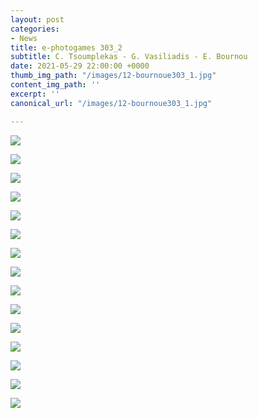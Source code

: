 ```yaml
---
layout: post
categories:
- News
title: e-photogames 303_2
subtitle: C. Tsoumplekas - G. Vasiliadis - E. Bournou
date: 2021-05-29 22:00:00 +0000
thumb_img_path: "/images/12-bournoue303_1.jpg"
content_img_path: ''
excerpt: ''
canonical_url: "/images/12-bournoue303_1.jpg"

---
```

![](/images/01_tsoumplekasc303_1.JPG)

![](/images/02_vasiliadisg303_1.jpg)

![](/images/03-bournoue303_1.jpg)

![](/images/04_tsoumplekasc303_1.jpg)

![](/images/05_vasiliadisg303_1.JPG)

![](/images/06-bournoue303_1.jpg)

![](/images/07_tsoumplekasc303_1.jpg)

![](/images/08_vasiliadisg303_1.JPG)

![](/images/09-bournoue303_1.jpg)

![](/images/10_tsoumplekasc303_1.jpg)

![](/images/11_vasiliadisg303_1.JPG)

![](/images/12-bournoue303_1.jpg)

![](/images/13_tsoumplekasc303_1.jpg)

![](/images/14_vasiliadisg303_1.JPG)

![](/images/15-bournoue303_1.jpg)